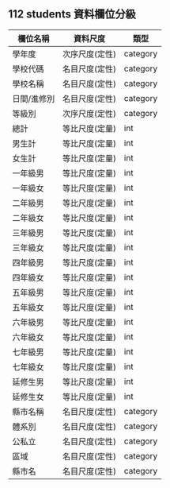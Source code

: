 ## 112 students 資料欄位分級
|欄位名稱        |資料尺度        |類型    |
|----------------|----------------|--------|
|學年度          |次序尺度(定性)  |category|
|學校代碼        |名目尺度(定性)  |category|
|學校名稱        |名目尺度(定性)  |category|
|日間/進修別     |名目尺度(定性)  |category|
|等級別          |次序尺度(定性)  |category|
|總計            |等比尺度(定量)  |int     |
|男生計          |等比尺度(定量)  |int     |
|女生計          |等比尺度(定量)  |int     |
|一年級男        |等比尺度(定量)  |int     |
|一年級女        |等比尺度(定量)  |int     |
|二年級男        |等比尺度(定量)  |int     |
|二年級女        |等比尺度(定量)  |int     |
|三年級男        |等比尺度(定量)  |int     |
|三年級女        |等比尺度(定量)  |int     |
|四年級男        |等比尺度(定量)  |int     |
|四年級女        |等比尺度(定量)  |int     |
|五年級男        |等比尺度(定量)  |int     |
|五年級女        |等比尺度(定量)  |int     |
|六年級男        |等比尺度(定量)  |int     |
|六年級女        |等比尺度(定量)  |int     |
|七年級男        |等比尺度(定量)  |int     |
|七年級女        |等比尺度(定量)  |int     |
|延修生男        |等比尺度(定量)  |int     |
|延修生女        |等比尺度(定量)  |int     |
|縣市名稱        |名目尺度(定性)  |category|
|體系別          |名目尺度(定性)  |category|
|公私立          |名目尺度(定性)  |category|
|區域            |名目尺度(定性)  |category|
|縣市名          |名目尺度(定性)  |category|
